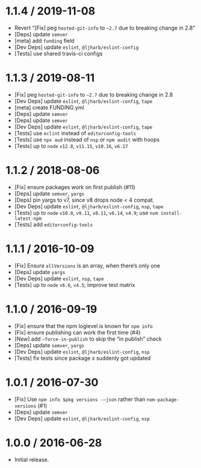 1.1.4 / 2019-11-08
==================
  * Revert "[Fix] peg `hosted-git-info` to `~2.7` due to breaking change in 2.8"
  * [Deps] update `semver`
  * [meta] add `funding` field
  * [Dev Deps] update `eslint`, `@ljharb/eslint-config`
  * [Tests] use shared travis-ci configs

1.1.3 / 2019-08-11
==================
  * [Fix] peg `hosted-git-info` to `~2.7` due to breaking change in 2.8
  * [Dev Deps] update `eslint`, `@ljharb/eslint-config`, `tape`
  * [meta] create FUNDING.yml
  * [Deps] update `semver`
  * [Deps] update `semver`
  * [Dev Deps] update `eslint`, `@ljharb/eslint-config`, `tape`
  * [Tests] use `eclint` instead of `editorconfig-tools`
  * [Tests] use `npx aud` instead of `nsp` or `npm audit` with hoops
  * [Tests] up to `node` `v12.8`, `v11.15`, `v10.16`, `v6.17`

1.1.2 / 2018-08-06
==================
  * [Fix] ensure packages work on first publish (#11)
  * [Deps] update `semver`, `yargs`
  * [Deps] pin yargs to v7, since v8 drops node < 4 compat.
  * [Dev Deps] update `eslint`, `@ljharb/eslint-config`, `nsp`, `tape`
  * [Tests] up to `node` `v10.8`, `v9.11`, `v8.11`, `v6.14`, `v4.9`; use `nvm install-latest-npm`
  * [Tests] add `editorconfig-tools`

1.1.1 / 2016-10-09
==================
  * [Fix] Ensure `allVersions` is an array, when there’s only one
  * [Deps] update `yargs`
  * [Dev Deps] update `eslint`, `nsp`, `tape`
  * [Tests] up to `node` `v6.6`, `v4.5`; improve test matrix

1.1.0 / 2016-09-19
==================
  * [Fix] ensure that the npm loglevel is known for `npm info`
  * [Fix] ensure publishing can work the first time (#4)
  * [New] add `—force-in-publish` to skip the “in publish” check
  * [Deps] update `semver`, `yargs`
  * [Dev Deps] update `eslint`, `@ljharb/eslint-config`, `nsp`
  * [Tests] fix tests since package x suddenly got updated

1.0.1 / 2016-07-30
==================
  * [Fix] Use `npm info $pkg versions -—json` rather than `nom-package-versions` (#1)
  * [Deps] update `semver`
  * [Dev Deps] update `eslint`, `@ljharb/eslint-config`, `nsp`

1.0.0 / 2016-06-28
==================
  * Initial release.
